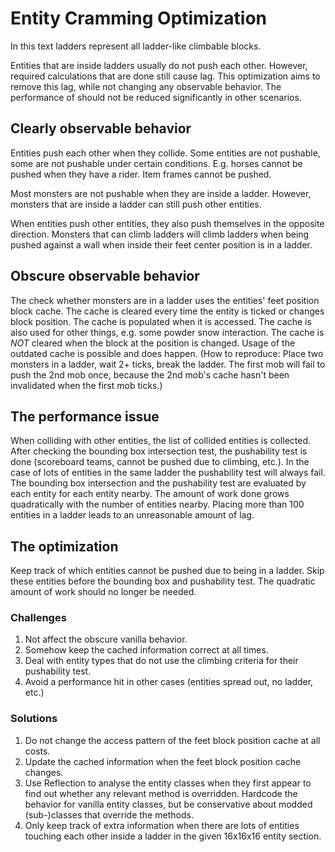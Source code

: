 # Entity Cramming Optimization

In this text ladders represent all ladder-like climbable blocks.

Entities that are inside ladders usually do not push each other. However, required calculations that are done still
cause lag. This optimization aims to remove this lag, while not changing any observable behavior. The performance of
should not be reduced significantly in other scenarios.

## Clearly observable behavior

Entities push each other when they collide. Some entities are not pushable, some are not pushable under certain
conditions. E.g. horses cannot be pushed when they have a rider. Item frames cannot be pushed.

Most monsters are not pushable when they are inside a ladder. However, monsters that are inside a ladder can still push
other entities.

When entities push other entities, they also push themselves in the opposite direction. Monsters that can climb ladders
will climb ladders when being pushed against a wall when inside their feet center position is in a ladder.

## Obscure observable behavior

The check whether monsters are in a ladder uses the entities' feet position block cache. The cache is cleared every time
the entity is ticked or changes block position. The cache is populated when it is accessed. The cache is also used for
other things, e.g. some powder snow interaction. The cache is *NOT* cleared when the block at the position is changed.
Usage of the outdated cache is possible and does happen. (How to reproduce: Place two monsters in a ladder, wait 2+
ticks, break the ladder. The first mob will fail to push the 2nd mob once, because the 2nd mob's cache hasn't been
invalidated when the first mob ticks.)

## The performance issue

When colliding with other entities, the list of collided entities is collected. After checking the bounding box
intersection test, the pushability test is done (scoreboard teams, cannot be pushed due to climbing, etc.). In the case
of lots of entities in the same ladder the pushability test will always fail. The bounding box intersection and the
pushability test are evaluated by each entity for each entity nearby. The amount of work done grows quadratically with
the number of entities nearby. Placing more than 100 entities in a ladder leads to an unreasonable amount of lag.

## The optimization

Keep track of which entities cannot be pushed due to being in a ladder. Skip these entities before the bounding box and
pushability test. The quadratic amount of work should no longer be needed.

### Challenges

1. Not affect the obscure vanilla behavior.
1. Somehow keep the cached information correct at all times.
1. Deal with entity types that do not use the climbing criteria for their pushability test.
1. Avoid a performance hit in other cases (entities spread out, no ladder, etc.)

### Solutions

1. Do not change the access pattern of the feet block position cache at all costs.
1. Update the cached information when the feet block position cache changes.
1. Use Reflection to analyse the entity classes when they first appear to find out whether any relevant method is
   overridden. Hardcode the behavior for vanilla entity classes, but be conservative about modded (sub-)classes that
   override the methods.
1. Only keep track of extra information when there are lots of entities touching each other inside a ladder in the given
   16x16x16 entity section.